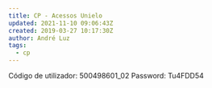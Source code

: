 ```yaml
---
title: CP - Acessos Unielo
updated: 2021-11-10 09:06:43Z
created: 2019-03-27 10:17:30Z
author: André Luz
tags:
  - cp
---
```


Código de utilizador: 500498601_02
Password: Tu4FDD54